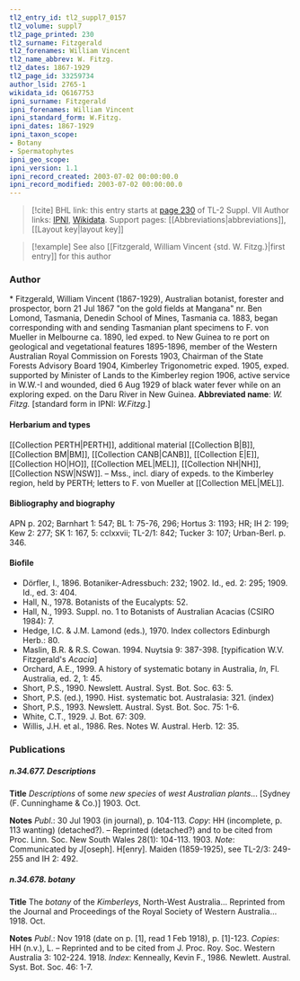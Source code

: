 ```yaml
---
tl2_entry_id: tl2_suppl7_0157
tl2_volume: suppl7
tl2_page_printed: 230
tl2_surname: Fitzgerald
tl2_forenames: William Vincent
tl2_name_abbrev: W. Fitzg.
tl2_dates: 1867-1929
tl2_page_id: 33259734
author_lsid: 2765-1
wikidata_id: Q6167753
ipni_surname: Fitzgerald
ipni_forenames: William Vincent
ipni_standard_form: W.Fitzg.
ipni_dates: 1867-1929
ipni_taxon_scope: 
- Botany
- Spermatophytes
ipni_geo_scope: 
ipni_version: 1.1
ipni_record_created: 2003-07-02 00:00:00.0
ipni_record_modified: 2003-07-02 00:00:00.0
---
```


> [!cite] BHL link: this entry starts at [page 230](https://www.biodiversitylibrary.org/page/33259734) of TL-2 Suppl. VII
> Author links: [IPNI](https://www.ipni.org/a/2765-1), [Wikidata](https://www.wikidata.org/wiki/Q6167753). Support pages: [[Abbreviations|abbreviations]], [[Layout key|layout key]]

> [!example] See also [[Fitzgerald, William Vincent {std. W. Fitzg.}|first entry]] for this author

### Author

\* Fitzgerald, William Vincent (1867-1929), Australian botanist, forester and prospector, born 21 Jul 1867 "on the gold fields at Mangana" nr. Ben Lomond, Tasmania, Denedin School of Mines, Tasmania ca. 1883, began corresponding with and sending Tasmanian plant specimens to F. von Mueller in Melbourne ca. 1890, led exped. to New Guinea to re  port on geological and vegetational features 1895-1896, member of the Western Australian Royal Commission on Forests 1903, Chairman of the State Forests Advisory Board 1904, Kimberley Trigonometric exped. 1905, exped. supported by Minister of Lands to the Kimberley region 1906, active service in W.W.-I and wounded, died 6 Aug 1929 of black water fever while on an exploring exped. on the Daru River in New Guinea. 
**Abbreviated name**: *W. Fitzg.* \[standard form in IPNI: *W.Fitzg.*\]

#### Herbarium and types

[[Collection PERTH|PERTH]], additional material [[Collection B|B]], [[Collection BM|BM]], [[Collection CANB|CANB]], [[Collection E|E]], [[Collection HO|HO]], [[Collection MEL|MEL]], [[Collection NH|NH]], [[Collection NSW|NSW]]. – Mss., incl. diary of expeds. to the Kimberley region, held by PERTH; letters to F. von Mueller at [[Collection MEL|MEL]].

#### Bibliography and biography

APN p. 202; Barnhart 1: 547; BL 1: 75-76, 296; Hortus 3: 1193; HR; IH 2: 199; Kew 2: 277; SK 1: 167, 5: cclxxvii; TL-2/1: 842; Tucker 3: 107; Urban-Berl. p. 346.

#### Biofile

- Dörfler, I., 1896. Botaniker-Adressbuch: 232; 1902. Id., ed. 2: 295; 1909. Id., ed. 3: 404.
- Hall, N., 1978. Botanists of the Eucalypts: 52.
- Hall, N., 1993. Suppl. no. 1 to Botanists of Australian Acacias (CSIRO 1984): 7.
- Hedge, I.C. & J.M. Lamond (eds.), 1970. Index collectors Edinburgh Herb.: 80.
- Maslin, B.R. & R.S. Cowan. 1994. Nuytsia 9: 387-398. \[typification W.V. Fitzgerald's *Acacia*\]
- Orchard, A.E., 1999. A history of systematic botany in Australia, *In*, Fl. Australia, ed. 2, 1: 45.
- Short, P.S., 1990. Newslett. Austral. Syst. Bot. Soc. 63: 5.
- Short, P.S. (ed.), 1990. Hist. systematic bot. Australasia: 321. (index)
- Short, P.S., 1993. Newslett. Austral. Syst. Bot. Soc. 75: 1-6.
- White, C.T., 1929. J. Bot. 67: 309.
- Willis, J.H. et al., 1986. Res. Notes W. Austral. Herb. 12: 35.

### Publications

##### n.34.677. Descriptions

**Title**
*Descriptions* of some *new species* of *west Australian plants*... \[Sydney (F. Cunninghame & Co.)\] 1903. Oct.

**Notes**
*Publ*.: 30 Jul 1903 (in journal), p. 104-113. *Copy*: HH (incomplete, p. 113 wanting) (detached?). – Reprinted (detached?) and to be cited from Proc. Linn. Soc. New South Wales 28(1): 104-113. 1903.
*Note*: Communicated by J\[oseph\]. H\[enry\]. Maiden (1859-1925), see TL-2/3: 249-255 and IH 2: 492.

##### n.34.678. botany

**Title**
The *botany* of the *Kimberleys*, North-West Australia... Reprinted from the Journal and Proceedings of the Royal Society of Western Australia... 1918. Oct.

**Notes**
*Publ*.: Nov 1918 (date on p. \[1\], read 1 Feb 1918), p. \[1\]-123. *Copies*: HH (n.v.), L. – Reprinted and to be cited from J. Proc. Roy. Soc. Western Australia 3: 102-224. 1918.
*Index*: Kenneally, Kevin F., 1986. Newlett. Austral. Syst. Bot. Soc. 46: 1-7.

